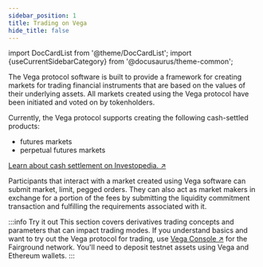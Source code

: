 ```yaml
---
sidebar_position: 1
title: Trading on Vega
hide_title: false
---
```

import DocCardList from '@theme/DocCardList';
import {useCurrentSidebarCategory} from '@docusaurus/theme-common';

The Vega protocol software is built to provide a framework for creating markets for trading financial instruments that are based on the values of their underlying assets. All markets created using the Vega protocol have been initiated and voted on by tokenholders.

Currently, the Vega protocol supports creating the following cash-settled products:
* futures markets
* perpetual futures markets

[Learn about cash settlement on Investopedia. ↗](https://www.investopedia.com/terms/c/cashsettlement.asp)

Participants that interact with a market created using Vega software can submit market, limit, pegged orders. They can also act as market makers in exchange for a portion of the fees by submitting the liquidity commitment transaction and fulfilling the requirements associated with it.

:::info Try it out
This section covers derivatives trading concepts and parameters that can impact trading modes. If you understand basics and want to try out the Vega protocol for trading, use [Vega Console ↗](https://console.fairground.wtf) for the Fairground network. You'll need to deposit testnet assets using Vega and Ethereum wallets.
:::

<DocCardList items={useCurrentSidebarCategory().items}/>